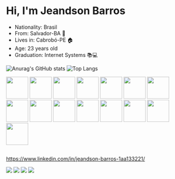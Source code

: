 # Hi, I'm Jeandson Barros
- Nationality: Brasil 
- From: Salvador-BA 🌆
- Lives in: Cabrobó-PE 🏠
- Age: 23 years old
- Graduation: Internet Systems 📚💻

![Anurag's GitHub stats](https://github-readme-stats.vercel.app/api?username=JeandsonBarros&show_icons=true&theme=tokyonight)
![Top Langs](https://github-readme-stats.vercel.app/api/top-langs/?username=JeandsonBarros&layout=compact&theme=tokyonight)

<div>
  
  <img width="60" src="https://cdn.jsdelivr.net/gh/devicons/devicon/icons/angularjs/angularjs-plain.svg" />
  <img width="60" src="https://cdn.jsdelivr.net/gh/devicons/devicon/icons/nodejs/nodejs-original.svg"  />
  <img width="60" src="https://cdn.jsdelivr.net/gh/devicons/devicon/icons/express/express-original-wordmark.svg" />
  <img width="60" src="https://cdn.jsdelivr.net/gh/devicons/devicon/icons/javascript/javascript-original.svg" />
  <img width="60" src="https://cdn.jsdelivr.net/gh/devicons/devicon/icons/typescript/typescript-original.svg" />
  <img width="60" src="https://cdn.jsdelivr.net/gh/devicons/devicon/icons/react/react-original-wordmark.svg" />
  <img width="60" src="https://cdn.jsdelivr.net/gh/devicons/devicon/icons/java/java-original-wordmark.svg" />
  <img width="60" src="https://cdn.jsdelivr.net/gh/devicons/devicon/icons/spring/spring-original-wordmark.svg" />
  <img width="60" src="https://cdn.jsdelivr.net/gh/devicons/devicon/icons/html5/html5-original-wordmark.svg" />
  <img width="60" src="https://cdn.jsdelivr.net/gh/devicons/devicon/icons/css3/css3-original-wordmark.svg" />
  <img width="60" src="https://cdn.jsdelivr.net/gh/devicons/devicon/icons/php/php-original.svg" />
  <img width="60" src="https://cdn.jsdelivr.net/gh/devicons/devicon/icons/python/python-original-wordmark.svg" />
  <img width="60" src="https://cdn.jsdelivr.net/gh/devicons/devicon/icons/django/django-plain-wordmark.svg" />
  <img width="60" src="https://cdn.jsdelivr.net/gh/devicons/devicon/icons/mongodb/mongodb-original-wordmark.svg" />
  <img width="60" src="https://cdn.jsdelivr.net/gh/devicons/devicon/icons/mysql/mysql-original-wordmark.svg" />
  
</div>                            

## 
https://www.linkedin.com/in/jeandson-barros-1aa133221/
<div>
  <a href="geoo677@gmail.com" target="_blank" ><img src="https://img.shields.io/badge/Gmail-D14836?style=for-the-badge&logo=gmail&logoColor=white" /></a>  
  <a href="https://www.youtube.com/channel/UCRWMel9bdbSUsmyK92TnGLA" target="_blank" ><img src="https://img.shields.io/badge/YouTube-FF0000?style=for-the-badge&logo=youtube&logoColor=white" /></a>
  <a href="https://www.linkedin.com/in/jeandson-barros-1aa133221/" target="_blank" ><img src="https://img.shields.io/badge/LinkedIn-0077B5?style=for-the-badge&logo=linkedin&logoColor=white" /></a>  
  <a href="https://www.instagram.com/jeandsonbarros/" target="_blank" ><img src="https://img.shields.io/badge/Instagram-E4405F?style=for-the-badge&logo=instagram&logoColor=white" /></a>  
</div>
